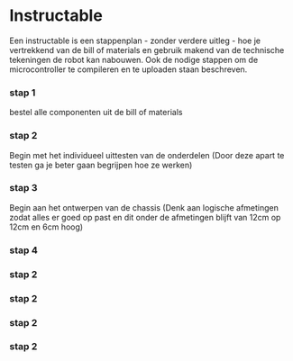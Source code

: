 # Instructable

Een instructable is een stappenplan - zonder verdere uitleg - hoe je vertrekkend van de bill of materials en gebruik makend van de technische tekeningen de robot kan nabouwen. Ook de nodige stappen om de microcontroller te compileren en te uploaden staan beschreven.  

### stap 1
bestel alle componenten uit de bill of materials  
### stap 2
Begin met het individueel uittesten van de onderdelen
(Door deze apart te testen ga je beter gaan begrijpen hoe ze werken)
### stap 3
Begin aan het ontwerpen van de chassis
(Denk aan logische afmetingen zodat alles er goed op past en dit onder de afmetingen blijft van 12cm op 12cm en 6cm hoog)
### stap 4

### stap 2

### stap 2

### stap 2

### stap 2
